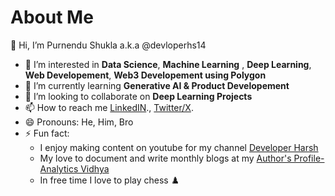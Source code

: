 # About Me

 👋 Hi, I’m Purnendu Shukla a.k.a @devloperhs14
- 👀 I’m interested in **Data Science**, **Machine Learning** , **Deep Learning**, **Web Developement**, **Web3 Developement using Polygon**
- 🌱 I’m currently learning **Generative AI & Product Developement**
- 💞️ I’m looking to collaborate on **Deep Learning Projects**
- 📫 How to reach me [LinkedIN](https://pages.github.com/](https://www.linkedin.com/in/devloperhs/)https://www.linkedin.com/in/devloperhs/)., [Twitter/X](https://twitter.com/devloper_hs).
- 😄 Pronouns: He, Him, Bro
- ⚡ Fun fact:
  * I enjoy making content on youtube for my channel [Developer Harsh](https://www.youtube.com/@devloper_hs)
  * My love to document and write monthly blogs at my [Author's Profile- Analytics Vidhya](https://www.analyticsvidhya.com/blog/author/harsh1092/)
  * In free time I love to play chess ♟️
